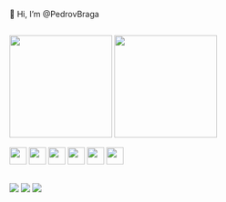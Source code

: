 👋 Hi, I’m @PedrovBraga

##
<!---
PedrovBraga/PedrovBraga is a ✨ special ✨ repository because its `README.md` (this file) appears on your GitHub profile.
You can click the Preview link to take a look at your changes.
--->

<img height="180em" src="https://github-readme-stats.vercel.app/api?username=PedrovBraga&show_icons=true&theme=transparent" /> <img height="180em" src="https://github-readme-stats.vercel.app/api/top-langs/?username=PedrovBraga&layout=compact&theme=transparent" />

<img height="30em" width="30em" src="https://cdn.jsdelivr.net/gh/devicons/devicon/icons/html5/html5-plain.svg" /> <img height="30em" width="30em" src="https://cdn.jsdelivr.net/gh/devicons/devicon/icons/css3/css3-plain.svg" /> <img height= "30em" width="30em" src="https://cdn.jsdelivr.net/gh/devicons/devicon/icons/bootstrap/bootstrap-plain.svg" /> <img height="30em" width="30em" src="https://cdn.jsdelivr.net/gh/devicons/devicon/icons/react/react-original.svg" /> <img height="30em" width="30em" src="https://cdn.jsdelivr.net/gh/devicons/devicon/icons/javascript/javascript-plain.svg" /> <img height="30em" width="30em" src="https://cdn.jsdelivr.net/gh/devicons/devicon/icons/java/java-original.svg" />

##

<a href="https://wa.me/5512988603332" ><img src="https://img.shields.io/badge/WhatsApp-25D366?style=for-the-badge&logo=whatsapp&logoColor=white" target="_blank" /></a>
<a href = "mailto:bragavpedro@hotmail.com" ><img src="https://img.shields.io/badge/Microsoft_Outlook-0078D4?style=for-the-badge&logo=microsoft-outlook&logoColor=white" target="_blank" /></a>
<a href = "https://www.linkedin.com/in/pedro-braga-b6768b230/" ><img src="https://img.shields.io/badge/LinkedIn-0077B5?style=for-the-badge&logo=linkedin&logoColor=white" target="_blank" /></a>

